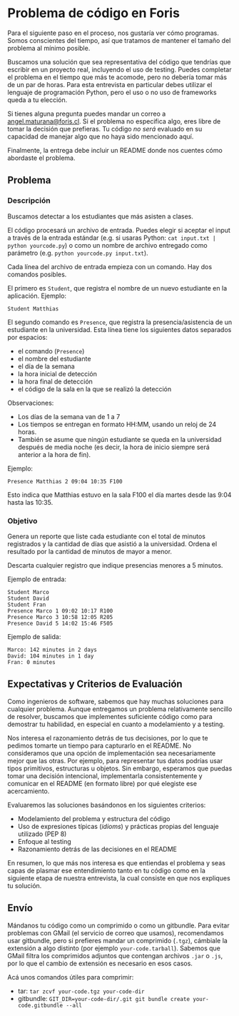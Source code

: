 # Problema de código en Foris

Para el siguiente paso en el proceso, nos gustaría ver cómo programas. Somos conscientes del tiempo, así que tratamos de mantener el tamaño del problema al mínimo posible.

Buscamos una solución que sea representativa del código que tendrías que escribir en un proyecto real, incluyendo el uso de testing. Puedes completar el problema en el tiempo que más te acomode, pero no debería tomar más de un par de horas. Para esta entrevista en particular debes utilizar el lenguaje de programación Python, pero el uso o no uso de frameworks queda a tu elección.

Si tienes alguna pregunta puedes mandar un correo a angel.maturana@foris.cl. Si el problema no especifica algo, eres libre de tomar la decisión que prefieras. Tu código _no será_ evaluado en su capacidad de manejar algo que no haya sido mencionado aquí.

Finalmente, la entrega debe incluir un README donde nos cuentes cómo abordaste el problema.

## Problema

### Descripción

Buscamos detectar a los estudiantes que más asisten a clases.

El código procesará un archivo de entrada. Puedes elegir si aceptar el input a través de la entrada estándar (e.g. si usaras Python: `cat input.txt | python yourcode.py`) o como un nombre de archivo entregado como parámetro (e.g. `python yourcode.py input.txt`).

Cada línea del archivo de entrada empieza con un comando. Hay dos comandos posibles.

El primero es `Student`, que registra el nombre de un nuevo estudiante en la aplicación. Ejemplo:

```
Student Matthias
```

El segundo comando es `Presence`, que registra la presencia/asistencia de un estudiante en la universidad. Esta línea tiene los siguientes datos separados por espacios:

- el comando (`Presence`)
- el nombre del estudiante
- el día de la semana
- la hora inicial de detección
- la hora final de detección
- el código de la sala en la que se realizó la detección

Observaciones:

- Los días de la semana van de 1 a 7
- Los tiempos se entregan en formato HH:MM, usando un reloj de 24 horas.
- También se asume que ningún estudiante se queda en la universidad después de media noche (es decir, la hora de inicio siempre será anterior a la hora de fin).

Ejemplo:

```
Presence Matthias 2 09:04 10:35 F100
```

Esto indica que Matthias estuvo en la sala F100 el día martes desde las 9:04 hasta las 10:35.

### Objetivo

Genera un reporte que liste cada estudiante con el total de minutos registrados y la cantidad de días que asistió a la universidad. Ordena el resultado por la cantidad de minutos de mayor a menor.

Descarta cualquier registro que indique presencias menores a 5 minutos.

Ejemplo de entrada:

```
Student Marco
Student David
Student Fran
Presence Marco 1 09:02 10:17 R100
Presence Marco 3 10:58 12:05 R205
Presence David 5 14:02 15:46 F505
```

Ejemplo de salida:

```
Marco: 142 minutes in 2 days
David: 104 minutes in 1 day
Fran: 0 minutes
```

## Expectativas y Criterios de Evaluación

Como ingenieros de software, sabemos que hay muchas soluciones para cualquier problema. Aunque entregamos un problema relativamente sencillo de resolver, buscamos que implementes suficiente código como para demostrar tu habilidad, en especial en cuanto a modelamiento y a testing.

Nos interesa el razonamiento detrás de tus decisiones, por lo que te pedimos tomarte un tiempo para capturarlo en el README. No consideramos que una opción de implementación sea necesariamente mejor que las otras. Por ejemplo, para representar tus datos podrías usar tipos primitivos, estructuras u objetos. Sin embargo, esperamos que puedas tomar una decisión intencional, implementarla consistentemente y comunicar en el README (en formato libre) por qué elegiste ese acercamiento.

Evaluaremos las soluciones basándonos en los siguientes criterios:

- Modelamiento del problema y estructura del código
- Uso de expresiones típicas (_idioms_) y prácticas propias del lenguaje utilizado (PEP 8)
- Enfoque al testing
- Razonamiento detrás de las decisiones en el README

En resumen, lo que más nos interesa es que entiendas el problema y seas capas de plasmar ese entendimiento tanto en tu código como en la siguiente etapa de nuestra entrevista, la cual consiste en que nos expliques tu solución.

## Envío

Mándanos tu código como un comprimido o como un gitbundle. Para evitar problemas con GMail (el servicio de correo que usamos), recomendamos usar gitbundle, pero si prefieres mandar un comprimido (`.tgz`), cámbiale la extensión a algo distinto (por ejemplo `your-code.tarball`). Sabemos que GMail filtra los comprimidos adjuntos que contengan archivos `.jar` o `.js`, por lo que el cambio de extensión es necesario en esos casos.

Acá unos comandos útiles para comprimir:

- tar: `tar zcvf your-code.tgz your-code-dir`
- gitbundle: `GIT_DIR=your-code-dir/.git git bundle create your-code.gitbundle --all`
